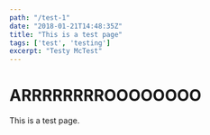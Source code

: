 ```yaml
---
path: "/test-1"
date: "2018-01-21T14:48:35Z"
title: "This is a test page"
tags: ['test', 'testing']
excerpt: "Testy McTest"
---
```


# ARRRRRRRROOOOOOOO
This is a test page.
